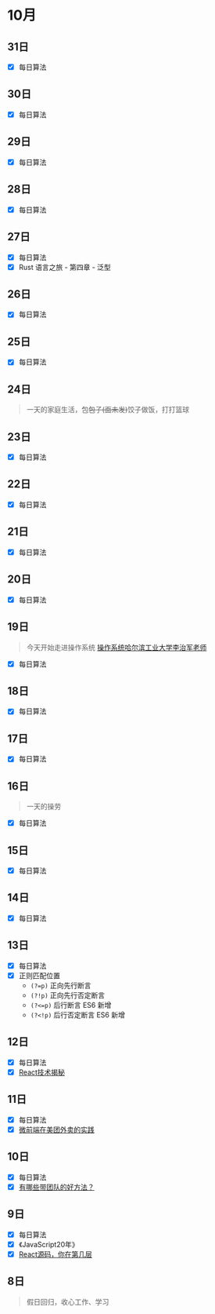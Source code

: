 # 10月

## 31日

- [x] 每日算法

## 30日

- [x] 每日算法

## 29日

- [x] 每日算法

## 28日

- [x] 每日算法

## 27日

- [x] 每日算法
- [x] Rust 语言之旅 - 第四章 - 泛型

## 26日

- [x] 每日算法

## 25日

- [x] 每日算法

## 24日

> 一天的家庭生活，包<del>包子(面未发)</del>饺子做饭，打打篮球

## 23日

- [x] 每日算法

## 22日

- [x] 每日算法

## 21日

- [x] 每日算法

## 20日

- [x] 每日算法

## 19日

> 今天开始走进操作系统 [操作系统哈尔滨工业大学李治军老师](https://www.bilibili.com/video/BV1iW411Y73K?p=2)

- [x] 每日算法

## 18日

- [x] 每日算法

## 17日

- [x] 每日算法

## 16日

> 一天的操劳

- [x] 每日算法

## 15日

- [x] 每日算法

## 14日

- [x] 每日算法

## 13日

- [x] 每日算法
- [x] 正则匹配位置
  - `(?=p)` 正向先行断言
  - `(?!p)` 正向先行否定断言
  - `(?<=p)` 后行断言  ES6 新增
  - `(?<!p)` 后行否定断言  ES6 新增

## 12日

- [x] 每日算法
- [x] [React技术揭秘](https://react.iamkasong.com/)

## 11日

- [x] 每日算法
- [x] [微前端在美团外卖的实践](https://zhuanlan.zhihu.com/p/109548596)

## 10日

- [x] 每日算法
- [x] [有哪些带团队的好方法？](https://www.zhihu.com/question/19658901)

## 9日

- [x] 每日算法
- [x] 《JavaScript20年》
- [x] [React源码，你在第几层](https://www.bilibili.com/video/BV1Ki4y1u7Vr)

## 8日

> 假日回归，收心工作、学习
